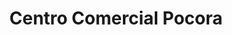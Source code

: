 ---
title: "Centro Comercial Pocora"
url: /pocora/centro-comercial-pocora/
shop: centro comercial
---